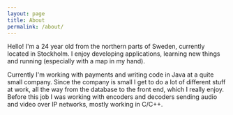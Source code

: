 ```yaml
---
layout: page
title: About
permalink: /about/
---
```


Hello! I'm a 24 year old from the northern parts of Sweden, currently located in Stockholm.
I enjoy developing applications, learning new things and running (especially with a map in my hand).   

Currently I'm working with payments and writing code in Java at a quite small company.
Since the company is small I get to do a lot of different stuff at work, all the way from the database to the front end, which I really enjoy.
Before this job I was working with encoders and decoders sending audio and video over IP networks, mostly working in C/C++. 
